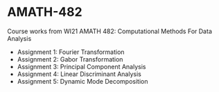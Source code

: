 # AMATH-482

Course works from WI21 AMATH 482: Computational Methods For Data Analysis
* Assignment 1: Fourier Transformation
* Assignment 2: Gabor Transformation
* Assignment 3: Principal Component Analysis
* Assignment 4: Linear Discriminant Analysis
* Assignment 5: Dynamic Mode Decomposition
